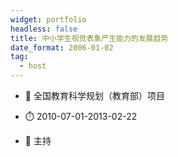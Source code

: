```yaml
---
widget: portfolio
headless: false
title: 中小学生视觉表象产生能力的发展趋势
date_format: 2006-01-02
tag:
  - host
---
```



- :notebook: 全国教育科学规划（教育部）项目

- :stopwatch: 2010-07-01-2013-02-22

- :boy: 主持